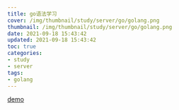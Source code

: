 ```yaml
---
title: go语法学习
cover: /img/thumbnail/study/server/go/golang.png
thumbnail: /img/thumbnail/study/server/go/golang.png
date: 2021-09-18 15:43:42
updated: 2021-09-18 15:43:42
toc: true
categories: 
- study
- server
tags: 
- golang
---
```


[demo](https://github.com/qianduanzhou/go-study)